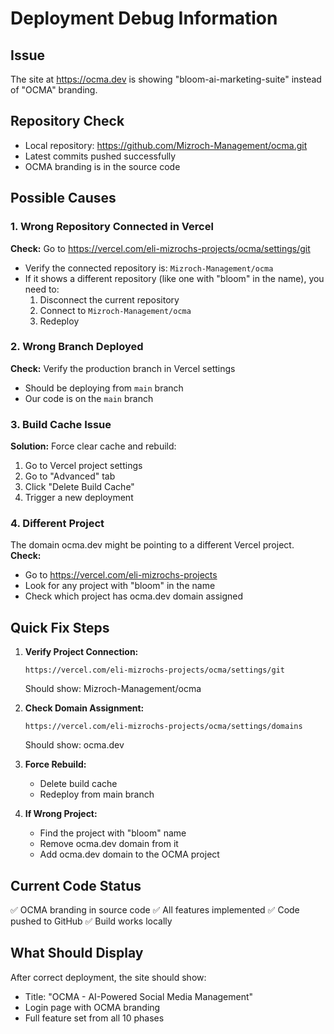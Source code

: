 # Deployment Debug Information

## Issue
The site at https://ocma.dev is showing "bloom-ai-marketing-suite" instead of "OCMA" branding.

## Repository Check
- Local repository: https://github.com/Mizroch-Management/ocma.git
- Latest commits pushed successfully
- OCMA branding is in the source code

## Possible Causes

### 1. Wrong Repository Connected in Vercel
**Check:** Go to https://vercel.com/eli-mizrochs-projects/ocma/settings/git
- Verify the connected repository is: `Mizroch-Management/ocma`
- If it shows a different repository (like one with "bloom" in the name), you need to:
  1. Disconnect the current repository
  2. Connect to `Mizroch-Management/ocma`
  3. Redeploy

### 2. Wrong Branch Deployed
**Check:** Verify the production branch in Vercel settings
- Should be deploying from `main` branch
- Our code is on the `main` branch

### 3. Build Cache Issue
**Solution:** Force clear cache and rebuild:
1. Go to Vercel project settings
2. Go to "Advanced" tab
3. Click "Delete Build Cache"
4. Trigger a new deployment

### 4. Different Project
The domain ocma.dev might be pointing to a different Vercel project.
**Check:** 
- Go to https://vercel.com/eli-mizrochs-projects
- Look for any project with "bloom" in the name
- Check which project has ocma.dev domain assigned

## Quick Fix Steps

1. **Verify Project Connection:**
   ```
   https://vercel.com/eli-mizrochs-projects/ocma/settings/git
   ```
   Should show: Mizroch-Management/ocma

2. **Check Domain Assignment:**
   ```
   https://vercel.com/eli-mizrochs-projects/ocma/settings/domains
   ```
   Should show: ocma.dev

3. **Force Rebuild:**
   - Delete build cache
   - Redeploy from main branch

4. **If Wrong Project:**
   - Find the project with "bloom" name
   - Remove ocma.dev domain from it
   - Add ocma.dev domain to the OCMA project

## Current Code Status
✅ OCMA branding in source code
✅ All features implemented
✅ Code pushed to GitHub
✅ Build works locally

## What Should Display
After correct deployment, the site should show:
- Title: "OCMA - AI-Powered Social Media Management"
- Login page with OCMA branding
- Full feature set from all 10 phases